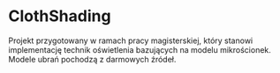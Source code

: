 # ClothShading
Projekt przygotowany w ramach pracy magisterskiej, który stanowi implementację technik oświetlenia bazujących na modelu mikrościonek.
Modele ubrań pochodzą z darmowych źródeł.
